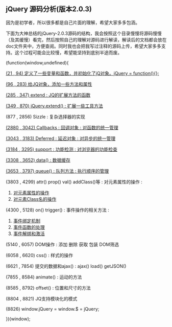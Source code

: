## jQuery 源码分析(版本2.0.3)


因为是初学者，所以很多都是自己片面的理解，希望大家多多包涵。

下面为大神总结的jQuery-2.0.3源码的结构，我会按照这个目录慢慢将源码慢慢（及其缓慢）看完，然后按照自己的理解对源码进行解读，解读后的文档都会放在doc文件夹中，方便查阅。同时我也会把我写过注释的源码上传，希望大家多多支持。这个过程可能会比较慢，希望能坚持到底别半途而废。



(function(window,undefined){ 

[(21 , 94) 定义了一些变量和函数，并初始化了jQ对象。jQuery = function(){};](./doc/1%E3%80%81jQuery%E5%AF%B9%E8%B1%A1%E7%9A%84%E5%88%9D%E5%A7%8B%E5%8C%96.md)

[(96 , 283) 给JQ对象，添加一些方法和属性](./doc/2%E3%80%81JQ%E5%AF%B9%E8%B1%A1%E6%B7%BB%E5%8A%A0%E4%B8%80%E4%BA%9B%E6%96%B9%E6%B3%95%E5%92%8C%E5%B1%9E%E6%80%A7.md)

[(285 , 347) extend : JQ的扩展方法的函数](./doc/3%E3%80%81jQuery%E5%AF%B9%E8%B1%A1%E7%9A%84%E6%89%A9%E5%B1%95--extend.md)

[(349 , 870) jQuery.extend() : 扩展一些工具方法](./doc/4%E3%80%81jQuery%E6%89%A9%E5%B1%95%E7%9A%84%E9%9D%99%E6%80%81%E6%96%B9%E6%B3%95.md)

(877 , 2856)  Sizzle : 复杂选择器的实现 

[(2880 , 3042) Callbacks : 回调对象 : 对函数的统一管理](./doc/5%E3%80%81Callback%E6%96%B9%E6%B3%95.md)
	
[(3043 , 3183) Deferred : 延迟对象 : 对异步的统一管理](./doc/6%E3%80%81Deferred%E5%BB%B6%E8%BF%9F%E5%AF%B9%E8%B1%A1.md)

[(3184 , 3295) support : 功能检测 : 对浏览器的功能检查](./doc/7%E3%80%81Support%E5%AF%B9%E8%B1%A1.md)

[(3308 , 3652) data() : 数据缓存](./doc/8%E3%80%81Data%E7%BC%93%E5%AD%98%E5%AF%B9%E8%B1%A1.md)

[(3653 , 3797) queue() : 队列方法 : 执行顺序的管理 ](./doc/9%E3%80%81queue%E9%98%9F%E5%88%97%E5%AF%B9%E8%B1%A1.md)

(3803 , 4299) attr() prop() val() addClass()等 : 对元素属性的操作 :        
1. [对元素属性的操作](./doc/10%E3%80%81%E5%AF%B9%E5%85%83%E7%B4%A0%E5%B1%9E%E6%80%A7%E7%9A%84%E6%93%8D%E4%BD%9C.md)    
2. [对元素Class名的操作](./doc/10-2%E3%80%81%E5%AF%B9%E5%85%83%E7%B4%A0Class%E7%9A%84%E6%93%8D%E4%BD%9C.md)

(4300 , 5128) on() trigger() : 事件操作的相关方法 :
1. [事件绑定机制](./doc/11-1%E3%80%81%E4%BA%8B%E4%BB%B6%E7%BB%91%E5%AE%9A%E6%9C%BA%E5%88%B6.md)
2. [事件函数的处理](./doc/11-2%E3%80%81%E4%BA%8B%E4%BB%B6%E5%87%BD%E6%95%B0%E7%9A%84%E5%A4%84%E7%90%86.md)
3. [事件解绑和激活](./doc/11-3%E3%80%81%E4%BA%8B%E4%BB%B6%E8%A7%A3%E7%BB%91%E5%92%8C%E6%BF%80%E6%B4%BB.md)

(5140 , 6057) DOM操作 : 添加 删除 获取 包装 DOM筛选 

(6058 , 6620) css() : 样式的操作 

(6621 , 7854) 提交的数据和ajax() : ajax() load() getJSON() 

(7855 , 8584) animate() : 运动的方法 

(8585 , 8792) offset() : 位置和尺寸的方法 

(8804 , 8821) JQ支持模块化的模式 

(8826)  window.jQuery = window.$ = jQuery; 

})(window);




